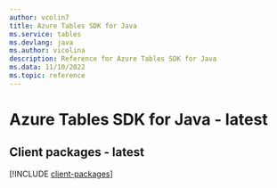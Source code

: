 ```yaml
---
author: vcolin7
title: Azure Tables SDK for Java
ms.service: tables
ms.devlang: java
ms.author: vicolina
description: Reference for Azure Tables SDK for Java
ms.data: 11/10/2022
ms.topic: reference
---
```

# Azure Tables SDK for Java - latest

## Client packages - latest
[!INCLUDE [client-packages](tables-client-index.md)]